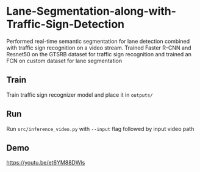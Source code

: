 # Lane-Segmentation-along-with-Traffic-Sign-Detection
Performed real-time semantic segmentation for lane detection combined with traffic sign recognition on a video stream. Trained Faster R-CNN and Resnet50 on the GTSRB dataset for traffic sign recognition and trained an FCN on custom dataset for lane segmentation
## Train
Train traffic sign recognizer model and place it in `outputs/`
## Run
Run `src/inference_video.py` with `--input` flag followed by input video path
## Demo
https://youtu.be/et6YM88DWls
